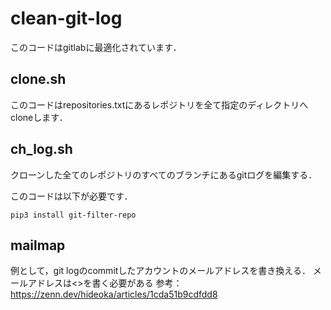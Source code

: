 # clean-git-log

このコードはgitlabに最適化されています．

## clone.sh
このコードはrepositories.txtにあるレポジトリを全て指定のディレクトリへcloneします．

## ch_log.sh
クローンした全てのレポジトリのすべてのブランチにあるgitログを編集する．

このコードは以下が必要です．

```
pip3 install git-filter-repo
```

## mailmap
例として，git logのcommitしたアカウントのメールアドレスを書き換える．
メールアドレスは<>を書く必要がある
参考：https://zenn.dev/hideoka/articles/1cda51b9cdfdd8
